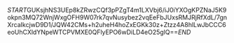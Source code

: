 $START$GUKsjhNS3UEp8kZRwzCQf3pPZgT4m1LXVbj6/iJ0iYXOgKPZNaJ5K9okpn3MQ72WnjWxgOFH9W07rk7qvNusybez2vqEeFbJUxsRMJRjRfXdL/7gnXrcaIkcjwD9D1/JQW42CMs+h2uheH4hoZxEGKk30z+Ztzz4A8hlLwJbCCC6eoUhCXldYNpeWTCPVMXE0QFlyEPO6wDiLD4eO25glQ==$END$